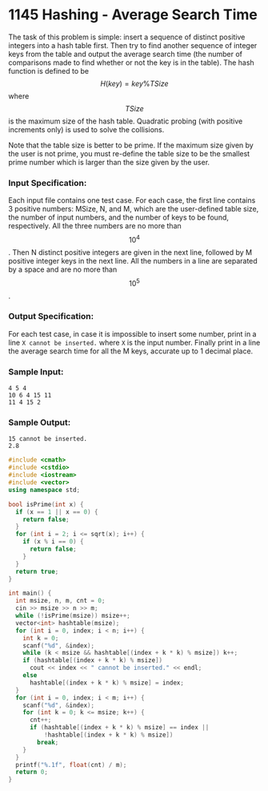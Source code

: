 # 1145 Hashing - Average Search Time
The task of this problem is simple: insert a sequence of distinct positive integers into a hash table first.  Then try to find another sequence of integer keys from the table and output the average search time (the number of comparisons made to find whether or not the key is in the table). The hash function is defined to be $$H(key) = key \% TSize$$ where $$TSize$$ is the maximum size of the hash table. Quadratic probing (with positive increments only) is used to solve the collisions.

Note that the table size is better to be prime. If the maximum size given by the user is not prime, you must re-define the table size to be the smallest prime number which is larger than the size given by the user.

### Input Specification:

Each input file contains one test case. For each case, the first line contains 3 positive numbers: MSize, N, and M, which are the user-defined table size, the number of input numbers, and the number of keys to be found, respectively. All the three numbers are no more than $$10^4$$.  Then N distinct positive integers are given in the next line, followed by M positive integer keys in the next line. All the numbers in a line are separated by a space and are no more than $$10^5$$.

### Output Specification:

For each test case, in case it is impossible to insert some number, print in a line `X cannot be inserted.` where `X` is the input number. Finally print in a line the average search time for all the M keys, accurate up to 1 decimal place.

### Sample Input:
```in
4 5 4
10 6 4 15 11
11 4 15 2
```

### Sample Output:
```out
15 cannot be inserted.
2.8
```

```cpp
#include <cmath>
#include <cstdio>
#include <iostream>
#include <vector>
using namespace std;

bool isPrime(int x) {
  if (x == 1 || x == 0) {
    return false;
  }
  for (int i = 2; i <= sqrt(x); i++) {
    if (x % i == 0) {
      return false;
    }
  }
  return true;
}

int main() {
  int msize, n, m, cnt = 0;
  cin >> msize >> n >> m;
  while (!isPrime(msize)) msize++;
  vector<int> hashtable(msize);
  for (int i = 0, index; i < n; i++) {
    int k = 0;
    scanf("%d", &index);
    while (k < msize && hashtable[(index + k * k) % msize]) k++;
    if (hashtable[(index + k * k) % msize])
      cout << index << " cannot be inserted." << endl;
    else
      hashtable[(index + k * k) % msize] = index;
  }
  for (int i = 0, index; i < m; i++) {
    scanf("%d", &index);
    for (int k = 0; k <= msize; k++) {
      cnt++;
      if (hashtable[(index + k * k) % msize] == index ||
          !hashtable[(index + k * k) % msize])
        break;
    }
  }
  printf("%.1f", float(cnt) / m);
  return 0;
}
```